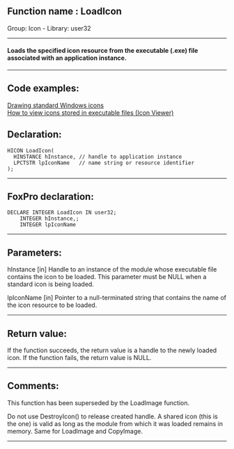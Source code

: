 
## Function name : LoadIcon
Group: Icon - Library: user32    
***  


#### Loads the specified icon resource from the executable (.exe) file associated with an application instance.

***  


## Code examples:
[Drawing standard Windows icons](../../samples/sample_112.md)  
[How to view icons stored in executable files (Icon Viewer)](../../samples/sample_113.md)  

## Declaration:
```foxpro  
HICON LoadIcon(
  HINSTANCE hInstance, // handle to application instance
  LPCTSTR lpIconName   // name string or resource identifier
);  
```  
***  


## FoxPro declaration:
```foxpro  
DECLARE INTEGER LoadIcon IN user32;
	INTEGER hInstance,;
	INTEGER lpIconName  
```  
***  


## Parameters:
hInstance 
[in] Handle to an instance of the module whose executable file contains the icon to be loaded. This parameter must be NULL when a standard icon is being loaded. 

lpIconName 
[in] Pointer to a null-terminated string that contains the name of the icon resource to be loaded.  
***  


## Return value:
If the function succeeds, the return value is a handle to the newly loaded icon.
If the function fails, the return value is NULL. 
  
***  


## Comments:
This function has been superseded by the LoadImage function.  
  
Do not use DestroyIcon() to release created handle. A shared icon (this is the one) is valid as long as the module from which it was loaded remains in memory. Same for LoadImage and CopyImage.  
  
***  

